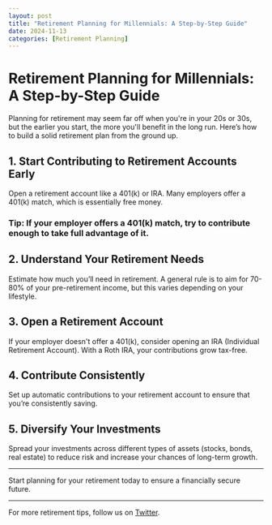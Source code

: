 ```yaml
---
layout: post
title: "Retirement Planning for Millennials: A Step-by-Step Guide"
date: 2024-11-13
categories: [Retirement Planning]
---
```


# Retirement Planning for Millennials: A Step-by-Step Guide

Planning for retirement may seem far off when you're in your 20s or 30s, but the earlier you start, the more you'll benefit in the long run. Here’s how to build a solid retirement plan from the ground up.

## 1. Start Contributing to Retirement Accounts Early

Open a retirement account like a 401(k) or IRA. Many employers offer a 401(k) match, which is essentially free money. 

### Tip: If your employer offers a 401(k) match, try to contribute enough to take full advantage of it.

## 2. Understand Your Retirement Needs

Estimate how much you’ll need in retirement. A general rule is to aim for 70-80% of your pre-retirement income, but this varies depending on your lifestyle.

## 3. Open a Retirement Account

If your employer doesn't offer a 401(k), consider opening an IRA (Individual Retirement Account). With a Roth IRA, your contributions grow tax-free.

## 4. Contribute Consistently

Set up automatic contributions to your retirement account to ensure that you’re consistently saving.

## 5. Diversify Your Investments

Spread your investments across different types of assets (stocks, bonds, real estate) to reduce risk and increase your chances of long-term growth.

---

Start planning for your retirement today to ensure a financially secure future.

---

For more retirement tips, follow us on [Twitter](https://twitter.com/smartcentsguide).

